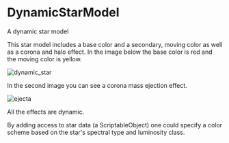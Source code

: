 # DynamicStarModel
 A dynamic star model

This star model includes a base color and a secondary, moving color as well as a corona and halo effect.  In the image below the base color is red and the moving color is yellow.

![dynamic_star](https://user-images.githubusercontent.com/74695555/102679978-957c6700-4171-11eb-9fa9-62b0254975c7.png)

In the second image you can see a corona mass ejection effect.

![ejecta](https://user-images.githubusercontent.com/74695555/102679980-97462a80-4171-11eb-8511-3dd9ff9b1fd4.png)

All the effects are dynamic.

By adding access to star data (a ScriptableObject) one could specify a color scheme based on the star's spectral type and luminosity class.
